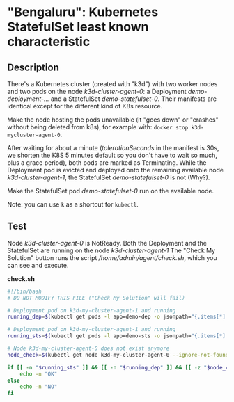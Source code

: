 # "Bengaluru": Kubernetes StatefulSet least known characteristic

## Description

There's a Kubernetes cluster (created with "k3d") with two worker nodes and two pods on the node _k3d-cluster-agent-0_: a Deployment _demo-deployment-..._ and a StatefulSet _demo-statefulset-0_. Their manifests are identical except for the different kind of K8s resource.  

Make the node hosting the pods unavailable (it "goes down" or "crashes" without being deleted from k8s), for example with: `docker stop k3d-mycluster-agent-0`.  

After waiting for about a minute (_tolerationSeconds_ in the manifest is 30s, we shorten the K8S 5 minutes default so you don't have to wait so much, plus a grace period), both pods are marked as Terminating. While the Deployment pod is evicted and deployed onto the remaining available node _k3d-cluster-agent-1_, the StatefulSet _demo-statefulset-0_ is not (Why?).  

Make the StatefulSet pod _demo-statefulset-0_ run on the available node.  

Note: you can use `k` as a shortcut for `kubectl`.

## Test

Node _k3d-cluster-agent-0_ is NotReady. Both the Deployment and the StatefulSet are running on the node _k3d-cluster-agent-1_
The "Check My Solution" button runs the script _/home/admin/agent/check.sh_, which you can see and execute.

**check.sh**

```bash
#!/bin/bash
# DO NOT MODIFY THIS FILE ("Check My Solution" will fail)

# Deployment pod on k3d-my-cluster-agent-1 and running
running_dep=$(kubectl get pods -l app=demo-dep -o jsonpath="{.items[*].metadata.name}" --field-selector=status.phase=Running,spec.nodeName=k3d-mycluster-agent-1)

# Deployment pod on k3d-my-cluster-agent-1 and running
running_sts=$(kubectl get pods -l app=demo-sts -o jsonpath="{.items[*].metadata.name}" --field-selector=status.phase=Running,spec.nodeName=k3d-mycluster-agent-1)

# Node k3d-my-cluster-agent-0 does not exist anymore
node_check=$(kubectl get node k3d-my-cluster-agent-0 --ignore-not-found)

if [[ -n "$running_sts" ]] && [[ -n "$running_dep" ]] && [[ -z "$node_check" ]]; then
    echo -n "OK"
else
    echo -n "NO"
fi
```
